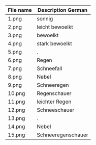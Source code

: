 | File name | Description German |
|-----------|--------------------|
|1.png      | sonnig
|2.png      | leicht bewoelkt
|3.png      | bewoelkt
|4.png      | stark bewoelkt
|5.png      | .
|6.png      | Regen
|7.png      | Schneefall
|8.png      | Nebel
|9.png      | Schneeregen
|10.png     | Regenschauer
|11.png     | leichter Regen
|12.png     | Schneeschauer
|13.png     | .
|14.png     | Nebel
|15.png     | Schneeregenschauer
